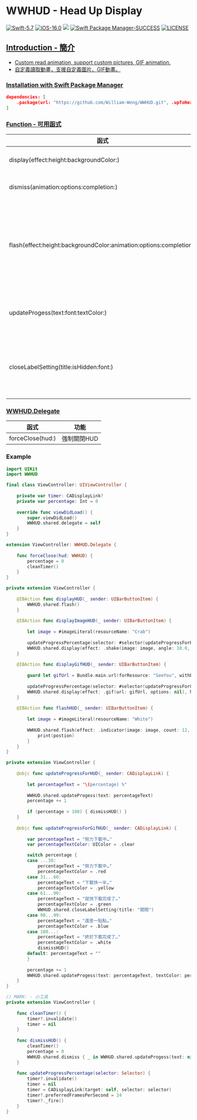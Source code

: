 # WWHUD - Head Up Display

[![Swift-5.7](https://img.shields.io/badge/Swift-5.7-orange.svg?style=flat)](https://developer.apple.com/swift/) [![iOS-16.0](https://img.shields.io/badge/iOS-15.0-pink.svg?style=flat)](https://developer.apple.com/swift/) ![](https://img.shields.io/github/v/tag/William-Weng/WWHUD) [![Swift Package Manager-SUCCESS](https://img.shields.io/badge/Swift_Package_Manager-SUCCESS-blue.svg?style=flat)](https://developer.apple.com/swift/) [![LICENSE](https://img.shields.io/badge/LICENSE-MIT-yellow.svg?style=flat)](https://developer.apple.com/swift/)

## [Introduction - 簡介](https://swiftpackageindex.com/William-Weng)
- [Custom read animation, support custom pictures, GIF animation.](https://youtu.be/6XVxvRKoAHM)
- [自定義讀取動畫，支援自定義圖片、GIF動畫。](https://youtu.be/6XVxvRKoAHM)

### [Installation with Swift Package Manager](https://medium.com/彼得潘的-swift-ios-app-開發問題解答集/使用-spm-安裝第三方套件-xcode-11-新功能-2c4ffcf85b4b)

```json
dependencies: [
    .package(url: "https://github.com/William-Weng/WWHUD.git", .upToNextMajor(from: "1.4.1"))
]
```

### [Function - 可用函式](https://zh.pngtree.com/freebackground/pink-beautiful-ancient-spring-on-new-peach-flower-background_1127034.html)
|函式|功能|
|-|-|
|display(effect:height:backgroundColor:)|顯示HUD動畫|
|dismiss(animation:options:completion:)|移除HUD顯示|
|flash(effect:height:backgroundColor:animation:options:completion:)|顯示一段時間的HUD動畫，然後會移除|
|updateProgess(text:font:textColor:)|更新進度文字及字型|
|closeLabelSetting(title:isHidden:font:)|強制關閉Label的顯示相關設定|

### [WWHUD.Delegate](https://ezgif.com/video-to-webp)
|函式|功能|
|-|-|
|forceClose(hud:)|強制關閉HUD|

### Example
```swift
import UIKit
import WWHUD

final class ViewController: UIViewController {
    
    private var timer: CADisplayLink?
    private var percentage: Int = 0
    
    override func viewDidLoad() {
        super.viewDidLoad()
        WWHUD.shared.delegate = self
    }
}

extension ViewController: WWHUD.Delegate {
    
    func forceClose(hud: WWHUD) {
        percentage = 0
        cleanTimer()
    }
}

private extension ViewController {
    
    @IBAction func displayHUD(_ sender: UIBarButtonItem) {
        WWHUD.shared.flash()
    }
    
    @IBAction func displayImageHUD(_ sender: UIBarButtonItem) {
        
        let image = #imageLiteral(resourceName: "Crab")
        
        updateProgressPercentage(selector: #selector(updateProgressForHUD))
        WWHUD.shared.display(effect: .shake(image: image, angle: 10.0, duration: 1.0), height: 128, backgroundColor: .green.withAlphaComponent(0.3))
    }
    
    @IBAction func displayGifHUD(_ sender: UIBarButtonItem) {
        
        guard let gifUrl = Bundle.main.url(forResource: "SeeYou", withExtension: ".gif") else { return }
        
        updateProgressPercentage(selector: #selector(updateProgressForGifHUD))
        WWHUD.shared.display(effect: .gif(url: gifUrl, options: nil), height: 256.0, backgroundColor: .black.withAlphaComponent(0.3))
    }
    
    @IBAction func flashHUD(_ sender: UIBarButtonItem) {
        
        let image = #imageLiteral(resourceName: "White")
        
        WWHUD.shared.flash(effect: .indicator(image: image, count: 12, size: CGSize(width: 2.0, height: 20), duration: 1.0, backgroundColor: .purple), height: 64, backgroundColor: .green.withAlphaComponent(0.3), animation: 3.0) { postion in
            print(postion)
        }
    }
}

private extension ViewController {
    
    @objc func updateProgressForHUD(_ sender: CADisplayLink) {
        
        let percentageText = "\(percentage) %"
        
        WWHUD.shared.updateProgess(text: percentageText)
        percentage += 1
        
        if (percentage > 100) { dismissHUD() }
    }
    
    @objc func updateProgressForGifHUD(_ sender: CADisplayLink) {
        
        var percentageText = "努力下載中…"
        var percentageTextColor: UIColor = .clear

        switch percentage {
        case ...30:
            percentageText = "努力下載中…"
            percentageTextColor = .red
        case 31...60:
            percentageText = "下載快一半…"
            percentageTextColor = .yellow
        case 61...90:
            percentageText = "就快下載完成了…"
            percentageTextColor = .green
            WWHUD.shared.closeLabelSetting(title: "關閉")
        case 90...99:
            percentageText = "還差一點點…"
            percentageTextColor = .blue
        case 100...:
            percentageText = "終於下載完成了…"
            percentageTextColor = .white
            dismissHUD()
        default: percentageText = ""
        }
        
        percentage += 1
        WWHUD.shared.updateProgess(text: percentageText, textColor: percentageTextColor)
    }
}

// MARK: - 小工具
private extension ViewController {
    
    func cleanTimer() {
        timer?.invalidate()
        timer = nil
    }
    
    func dismissHUD() {
        cleanTimer()
        percentage = 0
        WWHUD.shared.dismiss { _ in WWHUD.shared.updateProgess(text: nil) }
    }
    
    func updateProgressPercentage(selector: Selector) {
        timer?.invalidate()
        timer = nil
        timer = CADisplayLink(target: self, selector: selector)
        timer?.preferredFramesPerSecond = 24
        timer?._fire()
    }
}
```

